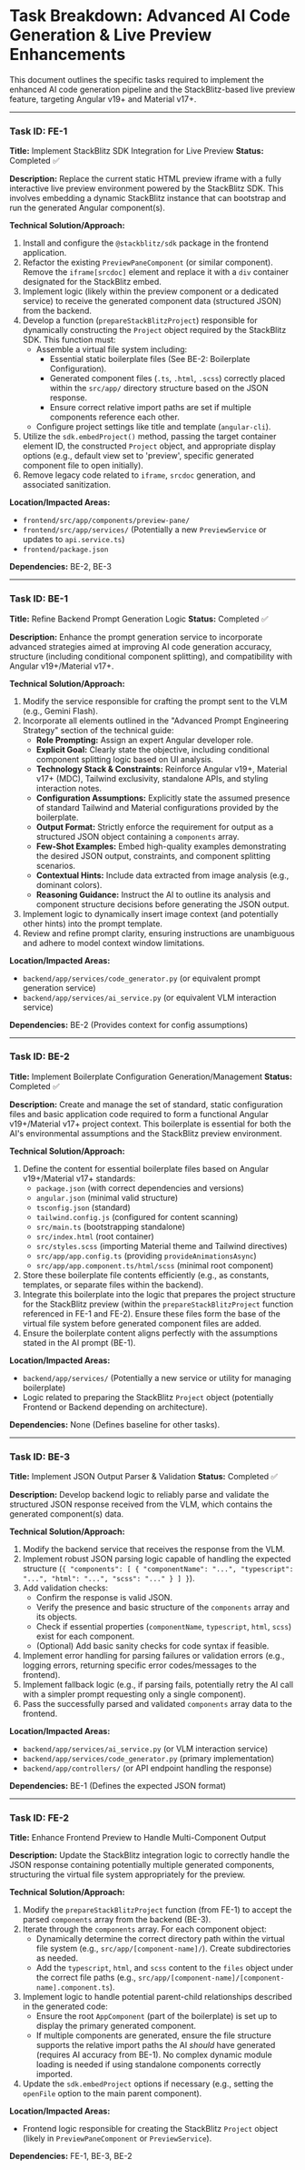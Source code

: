 # Task Breakdown: Advanced AI Code Generation & Live Preview Enhancements

This document outlines the specific tasks required to implement the enhanced AI code generation pipeline and the StackBlitz-based live preview feature, targeting Angular v19+ and Material v17+.

---

### Task ID: FE-1
**Title:** Implement StackBlitz SDK Integration for Live Preview
**Status:** Completed ✅

**Description:** Replace the current static HTML preview iframe with a fully interactive live preview environment powered by the StackBlitz SDK. This involves embedding a dynamic StackBlitz instance that can bootstrap and run the generated Angular component(s).

**Technical Solution/Approach:**
1.  Install and configure the `@stackblitz/sdk` package in the frontend application.
2.  Refactor the existing `PreviewPaneComponent` (or similar component). Remove the `iframe[srcdoc]` element and replace it with a `div` container designated for the StackBlitz embed.
3.  Implement logic (likely within the preview component or a dedicated service) to receive the generated component data (structured JSON) from the backend.
4.  Develop a function (`prepareStackBlitzProject`) responsible for dynamically constructing the `Project` object required by the StackBlitz SDK. This function must:
    * Assemble a virtual file system including:
        * Essential static boilerplate files (See BE-2: Boilerplate Configuration).
        * Generated component files (`.ts`, `.html`, `.scss`) correctly placed within the `src/app/` directory structure based on the JSON response.
        * Ensure correct relative import paths are set if multiple components reference each other.
    * Configure project settings like title and template (`angular-cli`).
5.  Utilize the `sdk.embedProject()` method, passing the target container element ID, the constructed `Project` object, and appropriate display options (e.g., default view set to 'preview', specific generated component file to open initially).
6.  Remove legacy code related to `iframe`, `srcdoc` generation, and associated sanitization.

**Location/Impacted Areas:**
* `frontend/src/app/components/preview-pane/`
* `frontend/src/app/services/` (Potentially a new `PreviewService` or updates to `api.service.ts`)
* `frontend/package.json`

**Dependencies:** BE-2, BE-3

---

### Task ID: BE-1
**Title:** Refine Backend Prompt Generation Logic
**Status:** Completed ✅

**Description:** Enhance the prompt generation service to incorporate advanced strategies aimed at improving AI code generation accuracy, structure (including conditional component splitting), and compatibility with Angular v19+/Material v17+.

**Technical Solution/Approach:**
1.  Modify the service responsible for crafting the prompt sent to the VLM (e.g., Gemini Flash).
2.  Incorporate all elements outlined in the "Advanced Prompt Engineering Strategy" section of the technical guide:
    * **Role Prompting:** Assign an expert Angular developer role.
    * **Explicit Goal:** Clearly state the objective, including conditional component splitting logic based on UI analysis.
    * **Technology Stack & Constraints:** Reinforce Angular v19+, Material v17+ (MDC), Tailwind exclusivity, standalone APIs, and styling interaction notes.
    * **Configuration Assumptions:** Explicitly state the assumed presence of standard Tailwind and Material configurations provided by the boilerplate.
    * **Output Format:** Strictly enforce the requirement for output as a structured JSON object containing a `components` array.
    * **Few-Shot Examples:** Embed high-quality examples demonstrating the desired JSON output, constraints, and component splitting scenarios.
    * **Contextual Hints:** Include data extracted from image analysis (e.g., dominant colors).
    * **Reasoning Guidance:** Instruct the AI to outline its analysis and component structure decisions before generating the JSON output.
3.  Implement logic to dynamically insert image context (and potentially other hints) into the prompt template.
4.  Review and refine prompt clarity, ensuring instructions are unambiguous and adhere to model context window limitations.

**Location/Impacted Areas:**
* `backend/app/services/code_generator.py` (or equivalent prompt generation service)
* `backend/app/services/ai_service.py` (or equivalent VLM interaction service)

**Dependencies:** BE-2 (Provides context for config assumptions)

---

### Task ID: BE-2
**Title:** Implement Boilerplate Configuration Generation/Management
**Status:** Completed ✅

**Description:** Create and manage the set of standard, static configuration files and basic application code required to form a functional Angular v19+/Material v17+ project context. This boilerplate is essential for both the AI's environmental assumptions and the StackBlitz preview environment.

**Technical Solution/Approach:**
1.  Define the content for essential boilerplate files based on Angular v19+/Material v17+ standards:
    * `package.json` (with correct dependencies and versions)
    * `angular.json` (minimal valid structure)
    * `tsconfig.json` (standard)
    * `tailwind.config.js` (configured for content scanning)
    * `src/main.ts` (bootstrapping standalone)
    * `src/index.html` (root container)
    * `src/styles.scss` (importing Material theme and Tailwind directives)
    * `src/app/app.config.ts` (providing `provideAnimationsAsync`)
    * `src/app/app.component.ts/html/scss` (minimal root component)
2.  Store these boilerplate file contents efficiently (e.g., as constants, templates, or separate files within the backend).
3.  Integrate this boilerplate into the logic that prepares the project structure for the StackBlitz preview (within the `prepareStackBlitzProject` function referenced in FE-1 and FE-2). Ensure these files form the base of the virtual file system before generated component files are added.
4.  Ensure the boilerplate content aligns perfectly with the assumptions stated in the AI prompt (BE-1).

**Location/Impacted Areas:**
* `backend/app/services/` (Potentially a new service or utility for managing boilerplate)
* Logic related to preparing the StackBlitz `Project` object (potentially Frontend or Backend depending on architecture).

**Dependencies:** None (Defines baseline for other tasks).

---

### Task ID: BE-3
**Title:** Implement JSON Output Parser & Validation
**Status:** Completed ✅

**Description:** Develop backend logic to reliably parse and validate the structured JSON response received from the VLM, which contains the generated component(s) data.

**Technical Solution/Approach:**
1.  Modify the backend service that receives the response from the VLM.
2.  Implement robust JSON parsing logic capable of handling the expected structure (`{ "components": [ { "componentName": "...", "typescript": "...", "html": "...", "scss": "..." } ] }`).
3.  Add validation checks:
    * Confirm the response is valid JSON.
    * Verify the presence and basic structure of the `components` array and its objects.
    * Check if essential properties (`componentName`, `typescript`, `html`, `scss`) exist for each component.
    * (Optional) Add basic sanity checks for code syntax if feasible.
4.  Implement error handling for parsing failures or validation errors (e.g., logging errors, returning specific error codes/messages to the frontend).
5.  Implement fallback logic (e.g., if parsing fails, potentially retry the AI call with a simpler prompt requesting only a single component).
6.  Pass the successfully parsed and validated `components` array data to the frontend.

**Location/Impacted Areas:**
* `backend/app/services/ai_service.py` (or VLM interaction service)
* `backend/app/services/code_generator.py` (primary implementation)
* `backend/app/controllers/` (or API endpoint handling the response)

**Dependencies:** BE-1 (Defines the expected JSON format)

---

### Task ID: FE-2
**Title:** Enhance Frontend Preview to Handle Multi-Component Output

**Description:** Update the StackBlitz integration logic to correctly handle the JSON response containing potentially multiple generated components, structuring the virtual file system appropriately for the preview.

**Technical Solution/Approach:**
1.  Modify the `prepareStackBlitzProject` function (from FE-1) to accept the parsed `components` array from the backend (BE-3).
2.  Iterate through the `components` array. For each component object:
    * Dynamically determine the correct directory path within the virtual file system (e.g., `src/app/[component-name]/`). Create subdirectories as needed.
    * Add the `typescript`, `html`, and `scss` content to the `files` object under the correct file paths (e.g., `src/app/[component-name]/[component-name].component.ts`).
3.  Implement logic to handle potential parent-child relationships described in the generated code:
    * Ensure the root `AppComponent` (part of the boilerplate) is set up to display the primary generated component.
    * If multiple components are generated, ensure the file structure supports the relative import paths the AI *should* have generated (requires AI accuracy from BE-1). No complex dynamic module loading is needed if using standalone components correctly imported.
4.  Update the `sdk.embedProject` options if necessary (e.g., setting the `openFile` option to the main parent component).

**Location/Impacted Areas:**
* Frontend logic responsible for creating the StackBlitz `Project` object (likely in `PreviewPaneComponent` or `PreviewService`).

**Dependencies:** FE-1, BE-3, BE-2